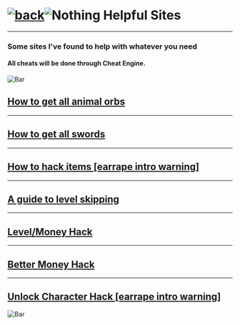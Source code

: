 # [![back](https://cdn.discordapp.com/emojis/887168885747511396?size=32)](https://dxrpy.github.io/Dxrpys-Garbage-Website/castle)![`Nothing`](https://cdn.discordapp.com/attachments/584355797366997002/889386862916014090/nothing.png) Helpful Sites

---

### Some sites I've found to help with whatever you need
#### All cheats will be done through Cheat Engine.

![`Bar`](https://cdn.discordapp.com/attachments/584355797366997002/889006586406772746/4M7IWwP.png)

<h2><a href="https://xblafans.com/castle-crashers-animal-orb-guide-9031.html">How to get all animal orbs</a></h2>

---

<h2><a href="https://castlecrashers.fandom.com/wiki/Weapons">How to get all swords</a></h2>

---

<h2><a href="https://www.youtube.com/watch?v=3S2MIU9M7i0">How to hack items [earrape intro warning]</a></h2>

---

<h2><a href="https://castlecrashers.fandom.com/wiki/Level_Skipping">A guide to level skipping</a></h2>

---

<h2><a href="https://www.youtube.com/watch?v=9Dk9i1kaIiM">Level/Money Hack</a></h2>

---

<h2><a href="https://www.youtube.com/watch?v=PcDGK7x_k1g">Better Money Hack</a></h2>

---

<h2><a href="https://www.youtube.com/watch?v=hlrFyVv_BLo">Unlock Character Hack [earrape intro warning]</a></h2>

![`Bar`](https://cdn.discordapp.com/attachments/584355797366997002/889006586406772746/4M7IWwP.png)

